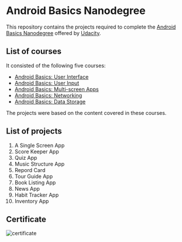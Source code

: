 # Android Basics Nanodegree

This repository contains the projects required to complete the [Android Basics Nanodegree](https://in.udacity.com/course/android-basics-nanodegree-by-google--nd803/) offered by [Udacity](https://in.udacity.com/).

## List of courses

It consisted of the following five courses:

* [Android Basics: User Interface](https://www.udacity.com/course/android-development-for-beginners--ud837)
* [Android Basics: User Input](https://www.udacity.com/course/android-basics-user-input--ud836)
* [Android Basics: Multi-screen Apps](https://www.udacity.com/course/android-basics-multi-screen-apps--ud839)
* [Android Basics: Networking](https://www.udacity.com/course/android-basics-networking--ud843)
* [Android Basics: Data Storage](https://www.udacity.com/course/android-basics-data-storage--ud845)

The projects were based on the content covered in these courses.

## List of projects

1. A Single Screen App
2. Score Keeper App
3. Quiz App
4. Music Structure App
5. Repord Card
6. Tour Guide App
7. Book Listing App
8. News App
9. Habit Tracker App
10. Inventory App

## Certificate

![certificate](/Android-Basics-Nanodegree/android-basics-certificate.jpg)
